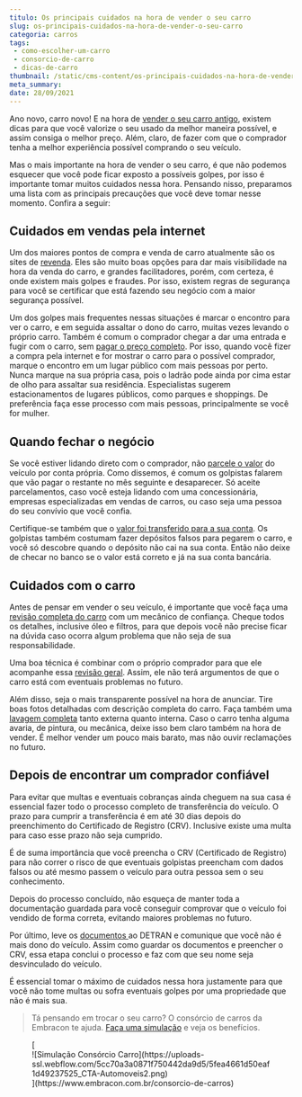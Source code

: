 ```yaml
---
titulo: Os principais cuidados na hora de vender o seu carro
slug: os-principais-cuidados-na-hora-de-vender-o-seu-carro
categoria: carros
tags:
 - como-escolher-um-carro
 - consorcio-de-carro
 - dicas-de-carro
thumbnail: /static/cms-content/os-principais-cuidados-na-hora-de-vender-o-seu-carro.jpg
meta_summary: 
date: 28/09/2021
---
```

Ano novo, carro novo! E na hora de [vender o seu carro antigo](https://www.embracon.com.br/blog/como-vender-seu-carro), existem dicas para que você valorize o seu usado da melhor maneira possível, e assim consiga o melhor preço. Além, claro, de fazer com que o comprador tenha a melhor experiência possível comprando o seu veículo.

Mas o mais importante na hora de vender o seu carro, é que não podemos esquecer que você pode ficar exposto a possíveis golpes, por isso é importante tomar muitos cuidados nessa hora. Pensando nisso, preparamos uma lista com as principais precauções que você deve tomar nesse momento. Confira a seguir:

Cuidados em vendas pela internet
--------------------------------

Um dos maiores pontos de compra e venda de carro atualmente são os sites de [revenda](https://www.embracon.com.br/blog/customizado-acessorios-que-valorizam-o-carro-para-a-revenda). Eles são muito boas opções para dar mais visibilidade na hora da venda do carro, e grandes facilitadores, porém, com certeza, é onde existem mais golpes e fraudes. Por isso, existem regras de segurança para você se certificar que está fazendo seu negócio com a maior segurança possível.

Um dos golpes mais frequentes nessas situações é marcar o encontro para ver o carro, e em seguida assaltar o dono do carro, muitas vezes levando o próprio carro. Também é comum o comprador chegar a dar uma entrada e fugir com o carro, sem [pagar o preço completo](https://www.embracon.com.br/blog/5-formas-de-pagamento-de-um-carro). Por isso, quando você fizer a compra pela internet e for mostrar o carro para o possível comprador, marque o encontro em um lugar público com mais pessoas por perto. Nunca marque na sua própria casa, pois o ladrão pode ainda por cima estar de olho para assaltar sua residência. Especialistas sugerem estacionamentos de lugares públicos, como parques e shoppings. De preferência faça esse processo com mais pessoas, principalmente se você for mulher.

Quando fechar o negócio
-----------------------

Se você estiver lidando direto com o comprador, não [parcele o valor](https://www.embracon.com.br/blog/saiba-quais-sao-os-pontos-positivos-e-negativos-de-pagar-a-vista-e-parcelado) do veículo por conta própria. Como dissemos, é comum os golpistas falarem que vão pagar o restante no mês seguinte e desaparecer. Só aceite parcelamentos, caso você esteja lidando com uma concessionária, empresas especializadas em vendas de carros, ou caso seja uma pessoa do seu convívio que você confia.

Certifique-se também que o [valor foi transferido para a sua conta](https://www.embracon.com.br/blog/organize-suas-financas-antes-de-comprar-seu-primeiro-carro). Os golpistas também costumam fazer depósitos falsos para pegarem o carro, e você só descobre quando o depósito não cai na sua conta. Então não deixe de checar no banco se o valor está correto e já na sua conta bancária.

Cuidados com o carro
--------------------

Antes de pensar em vender o seu veículo, é importante que você faça uma[ revisão completa do carro](https://www.embracon.com.br/blog/pensando-em-comprar-um-carro-saiba-o-que-levar-em-consideracao) com um mecânico de confiança. Cheque todos os detalhes, inclusive óleo e filtros, para que depois você não precise ficar na dúvida caso ocorra algum problema que não seja de sua responsabilidade.

Uma boa técnica é combinar com o próprio comprador para que ele acompanhe essa [revisão geral](https://www.embracon.com.br/blog/saiba-como-funciona-o-laudo-de-vistoria-no-consorcio). Assim, ele não terá argumentos de que o carro está com eventuais problemas no futuro.

Além disso, seja o mais transparente possível na hora de anunciar. Tire boas fotos detalhadas com descrição completa do carro. Faça também uma [lavagem completa](https://www.embracon.com.br/blog/saiba-a-importancia-da-higienizacao-automotiva) tanto externa quanto interna. Caso o carro tenha alguma avaria, de pintura, ou mecânica, deixe isso bem claro também na hora de vender. É melhor vender um pouco mais barato, mas não ouvir reclamações no futuro.

Depois de encontrar um comprador confiável
------------------------------------------

Para evitar que multas e eventuais cobranças ainda cheguem na sua casa é essencial fazer todo o processo completo de transferência do veículo. O prazo para cumprir a transferência é em até 30 dias depois do preenchimento do Certificado de Registro (CRV). Inclusive existe uma multa para caso esse prazo não seja cumprido.

É de suma importância que você preencha o CRV (Certificado de Registro) para não correr o risco de que eventuais golpistas preencham com dados falsos ou até mesmo passem o veículo para outra pessoa sem o seu conhecimento.

Depois do processo concluído, não esqueça de manter toda a documentação guardada para você conseguir comprovar que o veículo foi vendido de forma correta, evitando maiores problemas no futuro.

Por último, leve os [documentos ](https://www.embracon.com.br/blog/documentacao-para-consorcio-tire-suas-principais-duvidas)ao DETRAN e comunique que você não é mais dono do veículo. Assim como guardar os documentos e preencher o CRV, essa etapa conclui o processo e faz com que seu nome seja desvinculado do veículo.

É essencial tomar o máximo de cuidados nessa hora justamente para que você não tome multas ou sofra eventuais golpes por uma propriedade que não é mais sua.

> Tá pensando em trocar o seu carro? O consórcio de carros da Embracon te ajuda. [Faça uma simulação](https://www.embracon.com.br/consorcio-de-carros) e veja os benefícios.

<figure class="w-richtext-figure-type-image w-richtext-align-center">[<div>![Simulação Consórcio Carro](https://uploads-ssl.webflow.com/5cc70a3a0871f750442da9d5/5fea4661d50eaf1d49237525_CTA-Automoveis2.png)</div>](https://www.embracon.com.br/consorcio-de-carros)</figure>
